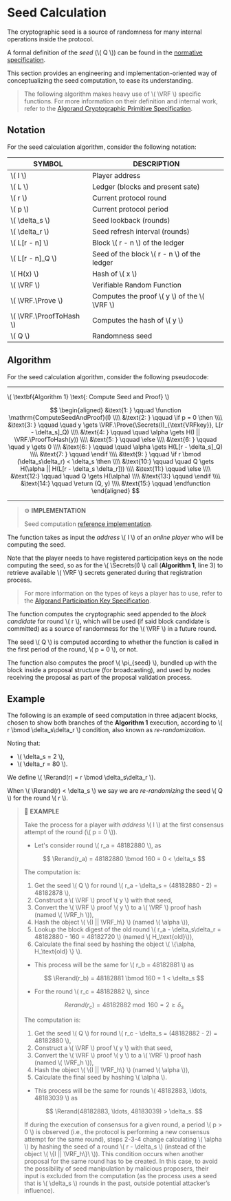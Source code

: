 $$
\newcommand \VRF {\mathrm{VRF}}
\newcommand \Prove {\mathrm{Prove}}
\newcommand \ProofToHash {\mathrm{ProofToHash}}
\newcommand \Secrets {\mathrm{Secrets}}
\newcommand \Rerand {\mathrm{Rerand}}
\newcommand \function {\textbf{function }}
\newcommand \endfunction {\textbf{end function}}
\newcommand \if {\textbf{if }}
\newcommand \then {\textbf{ then}}
\newcommand \else {\textbf{else}}
\newcommand \endif {\textbf{end if}}
\newcommand \return {\textbf{return }}
$$

# Seed Calculation

The cryptographic seed is a source of randomness for many internal operations inside
the protocol.

A formal definition of the _seed_ (\\( Q \\)) can be found in the [normative specification](./abft-messages-seed.md).

This section provides an engineering and implementation-oriented way of conceptualizing
the seed computation, to ease its understanding.

> The following algorithm makes heavy use of \\( \VRF \\) specific functions. For
> more information on their definition and internal work, refer to the
> [Algorand Cryptographic Primitive Specification](crypto.md#verifiable-random-function).

## Notation

For the seed calculation algorithm, consider the following notation:

| SYMBOL                    | DESCRIPTION                                      |
|---------------------------|--------------------------------------------------|
| \\( I \\)                 | Player address                                   |
| \\( L \\)                 | Ledger (blocks and present sate)                 |
| \\( r \\)                 | Current protocol round                           |
| \\( p \\)                 | Current protocol period                          |
| \\( \delta_s \\)          | Seed lookback (rounds)                           |
| \\( \delta_r \\)          | Seed refresh interval (rounds)                   |
| \\( L[r - n] \\)          | Block \\( r - n \\) of the ledger                |
| \\( L[r - n]_Q \\)        | Seed of the block \\( r - n \\) of the ledger    |
| \\( H(x) \\)              | Hash of \\( x \\)                                |
| \\( \VRF \\)              | Verifiable Random Function                       |
| \\( \VRF.\Prove \\)       | Computes the proof \\( y \\) of the \\( \VRF \\) |
| \\( \VRF.\ProofToHash \\) | Computes the hash of \\( y \\)                   |
| \\( Q \\)                 | Randomness seed                                  |

## Algorithm

For the seed calculation algorithm, consider the following pseudocode:

---

\\( \textbf{Algorithm 1} \text{: Compute Seed and Proof} \\)

$$
\begin{aligned}
&\text{1: } \qquad \function \mathrm{ComputeSeedAndProof}(I) \\\\
&\text{2: } \qquad \if p = 0 \then \\\\
&\text{3: } \qquad \quad y \gets \VRF.\Prove(\Secrets(I)_{\text{VRFkey}}, L[r - \delta_s]_Q) \\\\
&\text{4: } \qquad \quad \alpha \gets H(I || \VRF.\ProofToHash(y)) \\\\
&\text{5: } \qquad \else \\\\
&\text{6: } \qquad \quad y \gets 0 \\\\
&\text{6: } \qquad \quad \alpha \gets H(L[r - \delta_s]_Q) \\\\
&\text{7: } \qquad \endif \\\\
&\text{9: } \qquad \if r \bmod (\delta_s\delta_r) < \delta_s \then \\\\
&\text{10:} \qquad \quad Q \gets H(\alpha || H(L[r - \delta_s \delta_r])) \\\\
&\text{11:} \qquad \else \\\\
&\text{12:} \qquad \quad Q \gets H(\alpha) \\\\
&\text{13:} \qquad \endif \\\\
&\text{14:} \qquad \return (Q, y) \\\\
&\text{15:} \qquad \endfunction
\end{aligned}
$$

---

> ⚙️ **IMPLEMENTATION**
>
> Seed computation [reference implementation](https://github.com/algorand/go-algorand/blob/b6e5bcadf0ad3861d4805c51cbf3f695c38a93b7/agreement/proposal.go#L155).

The function takes as input the _address_ \\( I \\) of an _online player_ who will
be computing the seed.

Note that the player needs to have registered participation keys on the node computing
the seed, so as for the \\( \Secrets(I) \\) call (**Algorithm 1**, line 3) to retrieve
available \\( \VRF \\) secrets generated during that registration process.

> For more information on the types of keys a player has to use, refer to the
> [Algorand Participation Key Specification](./partkey.md#vrf-selection-keys).

The function computes the cryptographic seed appended to the _block candidate_
for round \\( r \\), which will be used (if said block candidate is committed) as
a source of randomness for the \\( \VRF \\) in a future round.

The seed \\( Q \\) is computed according to whether the function is called in the
first period of the round, \\( p = 0 \\), or not.

The function also computes the proof \\( \pi_{seed} \\), bundled up with the block
inside a proposal structure (for broadcasting), and used by nodes receiving the
proposal as part of the proposal validation process.

## Example

The following is an example of seed computation in three adjacent blocks, chosen
to show both branches of the **Algorithm 1** execution, according to
\\( r \bmod \delta_s\delta_r \\) condition, also known as _re-randomization_.

Noting that:

- \\( \delta_s = 2 \\),
- \\( \delta_r = 80 \\).

We define \\( \Rerand(r) = r \bmod \delta_s\delta_r \\).

When \\( \Rerand(r) < \delta_s \\) we say we are _re-randomizing_ the seed \\( Q \\)
for the round \\( r \\).

> 📎 **EXAMPLE**
>
> Take the process for a player with _address_ \\( I \\) at the first consensus
> attempt of the round (\\( p = 0 \\)).
>
> - Let's consider round \\( r_a = 48182880 \\), as
>
> $$
> \Rerand(r_a) = 48182880 \bmod 160 = 0 < \delta_s
> $$
>
> The computation is:
>
> 1. Get the seed \\( Q \\) for round \\( r_a - \delta_s = (48182880 - 2) = 48182878 \\),
> 2. Construct a \\( \VRF \\) proof \\( y \\) with that seed,
> 3. Convert the \\( \VRF \\) proof \\( y \\) to a \\( \VRF \\) proof hash (named \\( \VRF_h \\)),
> 4. Hash the object \\( \\{I || \VRF_h\\} \\) (named \\( \alpha \\)),
> 5. Lookup the block digest of the old round \\( r_a - \delta_s\delta_r = 48182880 - 160 = 48182720 \\) (named \\( H_\text{old}\\)),
> 6. Calculate the final seed by hashing the object \\( \\{\alpha, H_\text{old} \\} \\).
>
> - This process will be the same for \\( r_b = 48182881 \\) as
>
> $$
> \Rerand(r_b) = 48182881 \bmod 160 = 1 < \delta_s
> $$
> 
> - For the round \\( r_c = 48182882 \\), since
>
> $$
> Rerand(r_c) = 48182882 \bmod 160 = 2 \ge \delta_s
> $$
>
> The computation is:
>
> 1. Get the seed \\( Q \\) for round \\( r_c - \delta_s = (48182882 - 2) = 48182880 \\),
> 2. Construct a \\( \VRF \\) proof \\( y \\) with that seed,
> 3. Convert the \\( \VRF \\) proof \\( y \\) to a \\( \VRF \\) proof hash (named \\( \VRF_h \\)),
> 4. Hash the object \\( \\{I || \VRF_h\\} \\) (named \\( \alpha \\)),
> 5. Calculate the final seed by hashing \\( \alpha \\).
>
> - This process will be the same for rounds \\( 48182883, \ldots, 48183039 \\) as
>
> $$
> \Rerand(48182883, \ldots, 48183039) > \delta_s.
> $$
>
> If during the execution of consensus for a given round, a period \\( p > 0 \\)
> is observed (i.e., the protocol is performing a new consensus attempt for the same
> round), steps 2-3-4 change calculating \\( \alpha \\) by hashing the seed of a
> round \\( r - \delta_s \\) (instead of the object \\( \\{I || \VRF_h\\}\\ \\)).
> This condition occurs when another proposal for the same round has to be created.
> In this case, to avoid the possibility of seed manipulation by malicious proposers,
> their input is excluded from the computation (as the process uses a seed that is
> \\( \delta_s \\) rounds in the past, outside potential attacker’s influence).